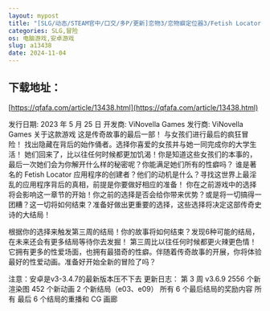 ```yaml
---
layout: mypost
title: "[SLG/动态/STEAM官中/口交/多P/更新]恋物3/恋物癖定位器3/Fetish Locator Week Three[Ver3.6.9][PC+安卓/18G]"
categories: SLG,冒险
os: 电脑游戏,安卓游戏
slug: a13438
date: 2024-11-04
---
```


## 下载地址：

[https://qfafa.com/article/13438.html](https://qfafa.com/article/13438.html)

发行日期:
2023 年 5 月 25 日
开发商:
ViNovella Games
发行商:
ViNovella Games
关于这款游戏
这是传奇故事的最后一部！ 与女孩们进行最后的疯狂冒险！ 找出隐藏在背后的始作俑者。选择你喜爱的女孩并与她一同完成你的大学生活！
她们回来了，比以往任何时候都更加饥渴！你是知道这些女孩们的本事的，最后一次她们会为你解开什么样的秘密呢？你能满足她们所有的性癖吗？
谁是著名的 Fetish Locator 应用程序的创建者？他们的动机是什么？寻找这世界上最淫乱的应用程序背后的真相，前提是你要做好相应的准备！
你在之前游戏中的选择将会影响这一章节的开始！你之前的选择是否会给你带来优势？或是将一切搞得一团糟？这一切将如何结束？准备好做出更重要的选择，这些选择将决定这部传奇史诗的大结局！

根据你的选择来触发第三周的结局！你的故事将如何结束？发现6种可能的结局，在未来还会有更多结局等待你去发掘！
第三周比以往任何时候都更火辣更色情！它拥有更多的性爱场面，也拥有最猎奇的性癖。伴随着传奇故事的开展，你将体验最好的性爱动画。准备好开始全新的冒险了吗？

注意：安卓是v3-3.4.7的最新版本压不下去
更新日志：
第 3 周 v3.6.9
2556 个新渲染图
452 个新动画
2 个新结局（e03、e09）
所有 6 个最后结局的奖励内容 所有
最后 6 个结局的重播和 CG 画廊